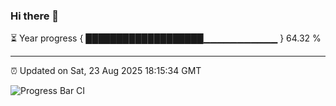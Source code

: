 ### Hi there 👋

⏳ Year progress { ███████████████████▁▁▁▁▁▁▁▁▁▁▁ } 64.32 %

---

⏰ Updated on Sat, 23 Aug 2025 18:15:34 GMT

![Progress Bar CI](https://github.com/code-lakshay/GitHub-Actions-Demo/workflows/Progress%20Bar%20CI/badge.svg)
